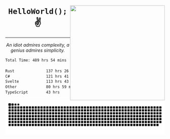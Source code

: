 <div text-align="center">
    <img src="https://i.imgur.com/h1q15Kt.gife" align="right" width="299" height="299">
    <h1 align="center"><code>HelloWorld();</code> ✌️</h1>
    <hr>
    <p align="center"><i>An idiot admires complexity, a genius admires simplicity.</i></p>
</div>

<!--START_SECTION:waka-->

```txt
Total Time: 489 hrs 54 mins

Rust              137 hrs 26 mins ██████░░░░░░░░░░░░░░░░░░░   24.08 %
C#                121 hrs 41 mins █████▒░░░░░░░░░░░░░░░░░░░   21.31 %
Svelte            113 hrs 43 mins █████░░░░░░░░░░░░░░░░░░░░   19.92 %
Other             80 hrs 59 mins  ███▓░░░░░░░░░░░░░░░░░░░░░   14.19 %
TypeScript        43 hrs          ██░░░░░░░░░░░░░░░░░░░░░░░   07.53 %
```

<!--END_SECTION:waka-->

<picture>
  <source media="(prefers-color-scheme: dark)" srcset="https://raw.githubusercontent.com/Somfic/Somfic/main/github-contribution-grid-snake-dark.svg">
  <source media="(prefers-color-scheme: light)" srcset="https://raw.githubusercontent.com/Somfic/Somfic/main/github-contribution-grid-snake.svg">
  <img alt="github contribution grid snake animation" src="https://raw.githubusercontent.com/Somfic/Somfic/main/github-contribution-grid-snake.svg">
</picture>
